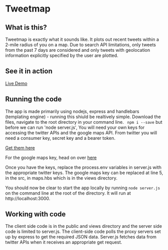 # Tweetmap

## What is this?
Tweetmap is exactly what it sounds like. 
It plots out recent tweets within a 2-mile radius of you on a map. 
Due to search API limitations, only tweets from the past 7 days are considered and only tweets with geolocation information explicitly specified by the user are plotted.

## See it in action
[Live Demo](https://dashboard.heroku.com/apps/lit-gorge-44309/settings)

## Running the code

The app is made primarily using nodejs, express and handlebars (templating engine) - running this shiuld be realtively simple.
Download the files, navigate to the root directory in your command line.
``` npm i --save```
but before we can run 'node server.js',
You will need your own keys for accessing the twitter APIs and the google maps API.
From twitter you will need a consumer key, secret key and a bearer token.

[Get them here](https://developer.twitter.com/en/docs/basics/authentication/overview)

For the google maps key, head on over [here](https://developers.google.com/maps/documentation/javascript/get-api-key)

Once you have the keys, replace the process.env variables in server.js with the appropriate twitter keys. The google maps key can be replaced at line 5, in the src, in maps.hbs which is in the views directory.

You should now be clear to start the app locally by running ```node server.js``` on the command line at the root of the directory.
It will run at http://localhost:3000.

## Working with code
The client side code is in the public and views directory and the server side code is limited to server.js. The client-side code polls the proxy servers set up by express to get the required JSON data. Server.js fetches data from twitter APIs when it receives an appropriate get request.
